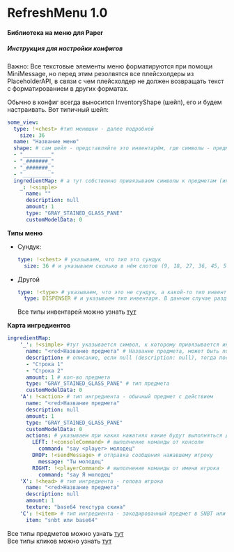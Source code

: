 # RefreshMenu 1.0
#### Библиотека на меню для Paper
##### Инструкция для настройки конфигов

Важно: Все текстовые элементы меню форматируются при помощи MiniMessage, но перед этим резолвятся все плейсхолдеры из PlaceholderAPI, в связи с чем плейсхолдер не должен возвращать текст с форматированием в других форматах.

Обычно в конфиг всегда выносится InventoryShape (шейп), его и будем настраивать. Вот типичный шейп:

```yaml
some_view:
  type: !<chest> #тип менюшки - далее подробней
    size: 36
  name: "Название меню"
  shape: # сам шейп - представляйте это инвентарём, где символы - предметы
  - "_________"
  - "_#######_"
  - "_#######_"
  - "_________"
  ingredientMap: # а тут собственно привязываем символы к предметам (ингредиентам) - далее подробней
    _: !<simple> 
      name: ""
      description: null
      amount: 1
      type: "GRAY_STAINED_GLASS_PANE"
      customModelData: 0
```

**Типы меню**

- Сундук:
    ```yaml
    type: !<chest> # указываем, что тип это сундук
      size: 36 # и указываем сколько в нём слотов (9, 18, 27, 36, 45, 54)
    ```
- Другой
    ```yaml
    type: !<type> # указываем, что это не сундук, а какой-то тип инвентаря
      type: DISPENSER # и указываем тип инвентаря. В данном случае раздатчик
    ```
  Все типы инвентарей можно узнать [тут](https://hub.spigotmc.org/javadocs/bukkit/org/bukkit/event/inventory/InventoryType.html)

**Карта ингредиентов**

```yaml
ingredientMap: 
    '_': !<simple> #тут указывается символ, к которому привязывается ингредиент, и его тип  
      name: "<red>Название предмета" # Название предмета, может быть null, если не нужно изменять
      description: # описание, если null (description: null), тогда последующие строчки не указываются 
      - "Строка 1"
      - "Строка 2"
      amount: 1 # кол-во предмета
      type: "GRAY_STAINED_GLASS_PANE" # тип предмета
      customModelData: 0
    'A': !<action> # тип ингредиента - обычный предмет с действием
      name: "<red>Название предмета"
      description: null
      amount: 1
      type: "GRAY_STAINED_GLASS_PANE"
      customModelData: 0
      actions: # указываем при каких нажатиях какие будут выполняться действия
        LEFT: !<consoleCommand> # выполнение команды от консоли
          command: "say <player> молодец"
        DROP: !<sendMessage> # отправка сообщения нажавшему игроку
          message: "Ты молодец"
        RIGHT: !<playerCommand> # выполнение команды от имени игрока
          command: "say Я молодец"
    'X': !<head> # тип ингредиента - голова игрока
      name: "<red>Название предмета" 
      description: null
      amount: 1
      texture: "base64 текстура скина"
    'C': !<item> # тип ингредиента - закодированный предмет в SNBT или Base64
      item: "snbt или base64"

```
Все типы предметов можно узнать [тут](https://hub.spigotmc.org/javadocs/spigot/org/bukkit/Material.html)\
Все типы кликов можно узнать [тут](https://hub.spigotmc.org/javadocs/bukkit/org/bukkit/event/inventory/ClickType.html)